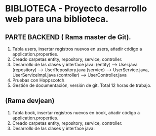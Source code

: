# BIBLIOTECA  - Proyecto desarrollo web para una biblioteca.

PARTE BACKEND ( Rama master de Git).
------------------------------------
1. Tabla users, insertar registros nuevos en users, añadir código a application.properties.
2. Creado carpetas entity, repository, service, controller.
3. Desarrollo de las clases y interface java:
    (entity)     --> User.java
    (repository) --> UserRepository.java
    (service)    --> UserService.java, UserServiceImpl.java
    (controller) --> UserController.java
4. Pruebas con Hoppscotch.
5. Gestión de documentación, versión de git.
Total 12 horas de trabajo.

(Rama devjean)
--------------
1. Tabla book, insertar registros nuevos en book, añadir código a application.properties.
2. Creado carpetas entity, repository, service, controller.
3. Desarrollo de las clases y interface java: